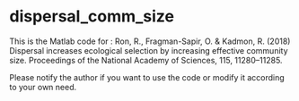 # dispersal_comm_size
This is the Matlab code for : Ron, R., Fragman-Sapir, O. & Kadmon, R. (2018) Dispersal increases ecological selection by increasing effective community size. Proceedings of the National Academy of Sciences, 115, 11280–11285.

Please notify the author if you want to use the code or modify it according to your own need.
